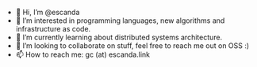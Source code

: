 - 👋 Hi, I’m @escanda
- 👀 I’m interested in programming languages, new algorithms and infrastructure as code.
- 🌱 I’m currently learning about distributed systems architecture.
- 💞️ I’m looking to collaborate on stuff, feel free to reach me out on OSS :)
- 📫 How to reach me: gc (at) escanda.link

<!---
escanda/escanda is a ✨ special ✨ repository because its `README.md` (this file) appears on your GitHub profile.
You can click the Preview link to take a look at your changes.
--->
